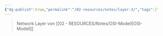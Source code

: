 ```yaml
---
{"dg-publish":true,"permalink":"/02-resources/notes/layer-3/","tags":["netzwerk"],"noteIcon":"","updated":"2024-07-10T14:49:55.000+02:00"}
---
```


>Network Layer von [[02 - RESOURCES/Notes/OSI-Modell\|OSI-Modell]]